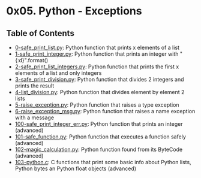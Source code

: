 # 0x05. Python - Exceptions

## Table of Contents
- [0-safe_print_list.py](#0-safe_print_listpy): Python function that prints x elements of a list
- [1-safe_print_integer.py](#1-safe_print_integerpy): Python function that prints an integer with "{:d}".format()
- [2-safe_print_list_integers.py](#2-safe_print_list_integerspy): Python function that prints the first x elements of a list and only integers
- [3-safe_print_division.py](#3-safe_print_divisionpy): Python function that divides 2 integers and prints the result
- [4-list_division.py](#4-list_divisionpy): Python function that divides element by element 2 lists
- [5-raise_exception.py](#5-raise_exceptionpy): Python function that raises a type exception
- [6-raise_exception_msg.py](#6-raise_exception_msgpy): Python function that raises a name exception with a message
- [100-safe_print_integer_err.py](#100-safe_print_integer_errpy): Python function that prints an integer (advanced)
- [101-safe_function.py](#101-safe_functionpy): Python function that executes a function safely (advanced)
- [102-magic_calculation.py](#102-magic_calculationpy): Python function found from its ByteCode (advanced)
- [103-python.c](#103-pythonc): C functions that print some basic info about Python lists, Python bytes an Python float objects (advanced)

